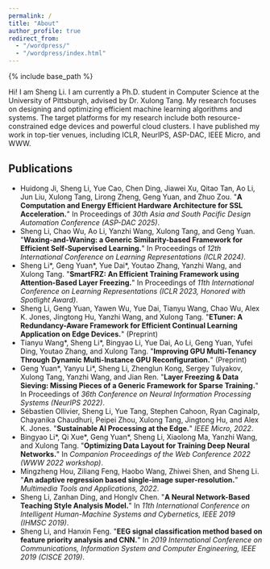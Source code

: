 ```yaml
---
permalink: /
title: "About"
author_profile: true
redirect_from: 
  - "/wordpress/"
  - "/wordpress/index.html"
---
```


{% include base_path %}

Hi! I am Sheng Li. I am currently a Ph.D. student in Computer Science at the University of Pittsburgh, advised by Dr. Xulong Tang. My research focuses on designing and optimizing efficient machine learning algorithms and systems. The target platforms for my research include both resource-constrained edge devices and powerful cloud clusters. I have published my work in top-tier venues, including ICLR, NeurIPS, ASP-DAC, IEEE Micro, and WWW.


## Publications
<ul>
    <li>
        Huidong Ji, Sheng Li, Yue Cao, Chen Ding, Jiawei Xu, Qitao Tan, Ao Li, Jun Liu, Xulong Tang, Lirong Zheng, Geng Yuan, and Zhuo Zou. 
        "<strong>A Computation and Energy Efficient Hardware Architecture for SSL Acceleration.</strong>" 
        In Proceedings of <em>30th Asia and South Pacific Design Automation Conference (ASP-DAC 2025)</em>.
    </li>
    <li>
        Sheng Li, Chao Wu, Ao Li, Yanzhi Wang, Xulong Tang, and Geng Yuan. 
        "<strong>Waxing-and-Waning: a Generic Similarity-based Framework for Efficient Self-Supervised Learning.</strong>" 
        In Proceedings of <em>12th International Conference on Learning Representations (ICLR 2024)</em>.
    </li>
    <li>
        Sheng Li*, Geng Yuan*, Yue Dai*, Youtao Zhang, Yanzhi Wang, and Xulong Tang. 
        "<strong>SmartFRZ: An Efficient Training Framework using Attention-Based Layer Freezing.</strong>" 
        In Proceedings of <em>11th International Conference on Learning Representations (ICLR 2023, Honored with Spotlight Award)</em>.
    </li>
    <li>
        Sheng Li, Geng Yuan, Yawen Wu, Yue Dai, Tianyu Wang, Chao Wu, Alex K. Jones, Jingtong Hu, Yanzhi Wang, and Xulong Tang. 
        "<strong>ETuner: A Redundancy-Aware Framework for Efficient Continual Learning Application on Edge Devices.</strong>" (Preprint)
    </li>
    <li>
        Tianyu Wang*, Sheng Li*, Bingyao Li, Yue Dai, Ao Li, Geng Yuan, Yufei Ding, Youtao Zhang, and Xulong Tang. 
        "<strong>Improving GPU Multi-Tenancy Through Dynamic Multi-Instance GPU Reconfiguration.</strong>" (Preprint)
    </li>
    <li>
        Geng Yuan*, Yanyu Li*, Sheng Li, Zhenglun Kong, Sergey Tulyakov, Xulong Tang, Yanzhi Wang, and Jian Ren. 
        "<strong>Layer Freezing & Data Sieving: Missing Pieces of a Generic Framework for Sparse Training.</strong>" 
        In Proceedings of <em>36th Conference on Neural Information Processing Systems (NeurIPS 2022)</em>.
    </li>
    <li>
        Sébastien Ollivier, Sheng Li, Yue Tang, Stephen Cahoon, Ryan Caginalp, Chayanika Chaudhuri, Peipei Zhou, Xulong Tang, Jingtong Hu, and Alex K. Jones. 
        "<strong>Sustainable AI Processing at the Edge.</strong>" <em>IEEE Micro, 2022</em>.
    </li>
    <li>
        Bingyao Li*, Qi Xue*, Geng Yuan*, Sheng Li, Xiaolong Ma, Yanzhi Wang, and Xulong Tang. 
        "<strong>Optimizing Data Layout for Training Deep Neural Networks.</strong>" 
        In <em>Companion Proceedings of the Web Conference 2022 (WWW 2022 workshop)</em>.
    </li>
    <li>
        Mingzheng Hou, Ziliang Feng, Haobo Wang, Zhiwei Shen, and Sheng Li. 
        "<strong>An adaptive regression based single-image super-resolution.</strong>" 
        <em>Multimedia Tools and Applications, 2022</em>.
    </li>
    <li>
        Sheng Li, Zanhan Ding, and Honglv Chen. 
        "<strong>A Neural Network-Based Teaching Style Analysis Model.</strong>" 
        In <em>11th International Conference on Intelligent Human-Machine Systems and Cybernetics, IEEE 2019 (IHMSC 2019)</em>.
    </li>
    <li>
        Sheng Li, and Hanxin Feng. 
        "<strong>EEG signal classification method based on feature priority analysis and CNN.</strong>" 
        In <em>2019 International Conference on Communications, Information System and Computer Engineering, IEEE 2019 (CISCE 2019)</em>.
    </li>
</ul>


<!-- Hi! I’m Stuart, an Assistant Professor at the University of California, San Diego with appointments in the [Department of Communication](https://communication.ucsd.edu) and the [Halıcıoğlu Data Science Institute](https://datascience.ucsd.edu). I am also affiliate faculty in [Computer Science & Engineering](https://cse.ucsd.edu), [Computational Social Science](https://css.ucsd.edu), and the [Institute for Practical Ethics](https://ipe.ucsd.edu), where I lead IPE's [Working Group on Data Governance & Accountability](https://ipe.ucsd.edu/research/data-science.html).  -->

<!-- My work is on the social, cultural, political, and economic aspects of quantification, data science, automation, and AI. I have long focused on the role of AI in the governance and moderation of social media platforms and online communities, but I also care about issues like fairness, privacy, accountability, and labor in many application domains where AI is being deployed. Finally, I take the institutions of scientific and technological research as my object of study, asking how the disciplines and professions are changing around or by quantification, data science, automation, and AI. 

## My work and research
I am an interpretive social scientist trained as an ethnographer, with a broad background in the humanities --- but I have just enough expertise in computer science and data science to make trouble. I consider myself a methodological and disciplinary pluralist, as I draw from and contribute to many different academic disciplines. I use a broad range of qualitative, quantitative, and computational methods to holistically investigate the role of science and technology in our society, culture, politics, and economy. I have a particular focus on decentralized communities and institutions, such as open source software, scientific research, peer production platforms (like Wikipedia), and social media sites.

Most of my previous work has focused on [Wikipedia](http://enwp.org/Wikipedia), where I've studied the people and algorithms that produce and maintain an open encyclopedia. I’ve also studied scientific research networks and projects, including the [Long-Term Ecological Research Network](https://lternet.edu/), the [Open Science Grid](https://www.opensciencegrid.org/), and the [Moore-Sloan Data Science Environments](http://msdse.org/). I study topics including newcomer socialization, cooperation and conflict, community governance, specialization and professionalization, information verification and quality control, hackathons and community workshops, the roles of support staff and technicians, bias and discrimination, and diversity and inclusion. I also often focus on how these issues all intersect with and are embedded in the design of software and automated systems.

## My background and history
I received my Ph.D from the [UC-Berkeley School of Information](http://ischool.berkeley.edu), my M.A. from the [Communication, Culture, and Technology program](http://cct.georgetown.edu) at Georgetown University, and my B.A. in [the Humanities program](https://liberalarts.utexas.edu/humanities/) at the University of Texas at Austin. For just under five years after receiving my Ph.D, I was at the [Berkeley Institute for Data Science](https://bids.berkeley.edu) as a staff ethnographer. At BIDS, I was first a postdoctoral scholar, then became a principal investigator and led several research and education efforts, including the institute’s Data Science Studies efforts and the [Best Practices in Data Science](https://osf.io/ctfqn/) series.

## My intellectual communities
I’m a disciplinary nomad, integrating disciplines like computer science, information science, social psychology, and organization/management science with fields like philosophy, sociology, anthropology, and history of science and technology. In terms of academic specialties, I spend a lot of my time in the fields of Science and Technology Studies, Computer-Supported Cooperative Work, and new media / internet studies. Methodologically, while I am trained as a qualitative ethnographer, I also rely on other qualitative, quantitative, and computational methods. I often use more statistical forms of analysis to contextualize and further support more qualitative approaches, frequently collaborating with people from other disciplines. I frequently speak at conferences and events, and I also consult with various groups, organizations, and companies about a wide range of topics. -->
